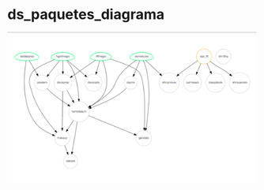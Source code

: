 
# ds_paquetes_diagrama

<!-- badges: start -->
<!-- badges: end -->

![](output/ds_diagrama_paquetes.png)

